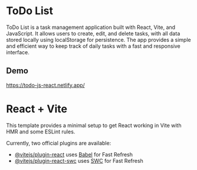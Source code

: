 # ToDo List

ToDo List is a task management application built with React, Vite, and JavaScript. It allows users to create, edit, and delete tasks, with all data stored locally using localStorage for persistence. The app provides a simple and efficient way to keep track of daily tasks with a fast and responsive interface.

## Demo

https://todo-js-react.netlify.app/


# React + Vite

This template provides a minimal setup to get React working in Vite with HMR and some ESLint rules.

Currently, two official plugins are available:

- [@vitejs/plugin-react](https://github.com/vitejs/vite-plugin-react/blob/main/packages/plugin-react/README.md) uses [Babel](https://babeljs.io/) for Fast Refresh
- [@vitejs/plugin-react-swc](https://github.com/vitejs/vite-plugin-react-swc) uses [SWC](https://swc.rs/) for Fast Refresh
